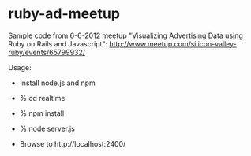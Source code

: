 ruby-ad-meetup
==============

Sample code from 6-6-2012 meetup "Visualizing Advertising Data using Ruby on Rails and Javascript": http://www.meetup.com/silicon-valley-ruby/events/65799932/

Usage:

 * Install node.js and npm

 * % cd realtime

 * % npm install

 * % node server.js

 * Browse to http://localhost:2400/
